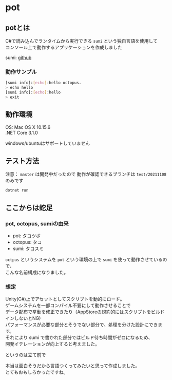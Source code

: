 # pot

## potとは
C#で読み込んでランタイムから実行できる `sumi` という独自言語を使用して<br>
コンソール上で動作するアプリケーションを作成しました<br>

sumi: [github](https://github.com/theta1220/sumi)

### 動作サンプル
```bash
[sumi info]:[echo]:hello octopus.
> echo hello
[sumi info]:[echo]:hello
> exit
```

## 動作環境
OS: Mac OS X 10.15.6<br>
.NET Core 3.1.0<br>

windows/ubuntuはサポートしていません<br>

## テスト方法
注意： `master` は開発中だったので
動作が確認できるブランチは `test/20211108` のみです
```bash
dotnet run
```

## ここからは蛇足
### pot, octopus, sumiの由来
* pot: タコツボ<br>
* octopus: タコ<br>
* sumi: タコスミ<br>

`octpus` というシステムを `pot` という環境の上で `sumi` を使って動作させているので、<br>
こんな名前構成になりました。

### 想定
Unity(C#)上でアセットとしてスクリプトを動的にロード。<br>
ゲームシステムを一部コンパイル不要にして動作させることで<br>
データ配布で挙動を修正できたり（AppStoreの規約的にはスクリプトをビルドインしないとNG)<br>
パフォーマンスが必要な部分とそうでない部分で、処理を分けた設計にできます。<br>
それにより sumi で書かれた部分ではビルド待ち時間がゼロになるため、<br>
開発イテレーションが向上すると考えました。<br>

というのは立て前で

本当は面白そうだから言語つくってみたいと思って作成しました。<br>
とてもおもしろかったですね。<br>
